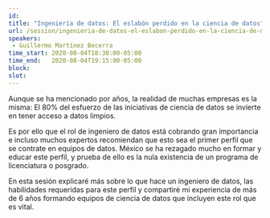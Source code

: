 ```yaml
---
id: 
title: "Ingeniería de datos: El eslabón perdido en la ciencia de datos"
url: /session/ingenieria-de-datos-el-eslabon-perdido-en-la-ciencia-de-datos/
speakers:
 - Guillermo Martínez Becerra
time_start: 2020-08-04T18:30:00-05:00
time_end:   2020-08-04T19:15:00-05:00
block: 
slot: 
---
```


Aunque se ha mencionado por años, la realidad de muchas empresas es la misma: El 80% del esfuerzo de las iniciativas de ciencia de datos se invierte en tener acceso a datos limpios.

Es por ello que el rol de ingeniero de datos está cobrando gran importancia e incluso muchos expertos recomiendan que esto sea el primer perfil que se contrate en equipos de datos. México se ha rezagado mucho en formar y educar este perfil, y prueba de ello es la nula existencia de un programa de licenciatura o posgrado.

En esta sesión explicaré más sobre lo que hace un ingeniero de datos, las habilidades requeridas para este perfil y compartiré mi experiencia de más de 6 años formando equipos de ciencia de datos que incluyen este rol que es vital.